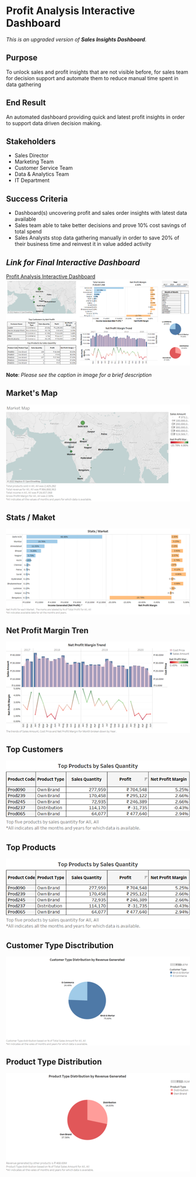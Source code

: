 # Profit Analysis Interactive Dashboard
_This is an upgraded version of **Sales Insights Dashboard**._

## Purpose
To unlock sales and profit insights that are not visible before, for sales team for decision support and automate them to reduce manual time spent in data gathering

## End Result
An automated dashboard providing quick and latest profit insights in order to support data driven decision making.

## Stakeholders
- Sales Director
- Marketing Team
- Customer Service Team
- Data & Analytics Team
- IT Department

## Success Criteria
- Dashboard(s) uncovering profit and sales order insights with latest data available
- Sales team able to take better decisions and prove 10% cost savings of total spend
- Sales Analysts stop data gathering manually in order to save 20% of their business time and reinvest it in value added activity

## *Link for Final Interactive Dashboard*
[Profit Analysis Interactive Dashboard](https://public.tableau.com/app/profile/hamza.aziz/viz/ProfitAnalysis_16579584274590/ProfitAnalysis)
![Profit Analysis Interactive Dashboard](https://github.com/hamzaziizzz/Profit-Analysis-Interactive-Dashboard/blob/main/images/Profit%20Analysis.png)

**Note**: *Please see the caption in image for a brief description*

## Market's Map
![Locations of Company's Market on the Map](https://github.com/hamzaziizzz/Profit-Analysis-Interactive-Dashboard/blob/main/images/Market%20Map.png)

## Stats / Maket
![Income and Net Profit for each Market](https://github.com/hamzaziizzz/Profit-Analysis-Interactive-Dashboard/blob/main/images/Stats%20%20Market.png)

## Net Profit Margin Tren
![Trend of Revenue Generated, Expenditure and Net Profit Marigin](https://github.com/hamzaziizzz/Profit-Analysis-Interactive-Dashboard/blob/main/images/Net%20Profit%20Margin%20Trend.png)

## Top Customers
![Company's Top Customers based on Net Profit Gained](https://github.com/hamzaziizzz/Profit-Analysis-Interactive-Dashboard/blob/main/images/Top%20Products.png)

## Top Products
![Company's Top Products based on Quantity of Products Sold](https://github.com/hamzaziizzz/Profit-Analysis-Interactive-Dashboard/blob/main/images/Top%20Products.png)

## Customer Type Disctribution
![Company's Customer Type Distribution by Revenue Generated](https://github.com/hamzaziizzz/Profit-Analysis-Interactive-Dashboard/blob/main/images/Customer%20Type%20Distribution.png)

## Product Type Distribution
![Company's Product Type Distribution by Revenue Generated](https://github.com/hamzaziizzz/Profit-Analysis-Interactive-Dashboard/blob/main/images/Product%20Type%20Distribution.png)
